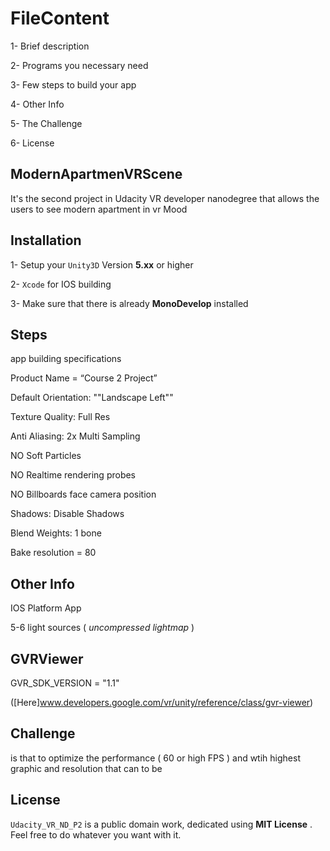 # FileContent

1- Brief description

2- Programs you necessary need 

3- Few steps to build your app

4- Other Info

5- The Challenge 

6- License

## ModernApartmenVRScene

It's the second project in Udacity VR developer nanodegree that allows the users to see modern apartment in vr Mood 

## Installation 

1- Setup your `Unity3D` Version **5.xx** or higher

2- `Xcode` for IOS building

3- Make sure that there is already **MonoDevelop** installed 

## Steps 

app building specifications 
 
Product Name = “Course 2 Project”

Default Orientation: ""Landscape Left""

Texture Quality: Full Res

Anti Aliasing: 2x Multi Sampling

NO Soft Particles

NO Realtime rendering probes

NO Billboards face camera position

Shadows: Disable Shadows

Blend Weights: 1 bone

Bake resolution = 80

## Other Info 

IOS Platform App

5-6 light sources ( _uncompressed lightmap_ )

## GVRViewer

 GVR_SDK_VERSION = "1.1"
 
([Here]www.developers.google.com/vr/unity/reference/class/gvr-viewer)
 
## Challenge 

is that to optimize the performance ( 60 or high FPS ) and wtih highest graphic and resolution that can to be 

## License

`Udacity_VR_ND_P2` is a public domain work, dedicated using **MIT License** . Feel free to do whatever you want with it.

